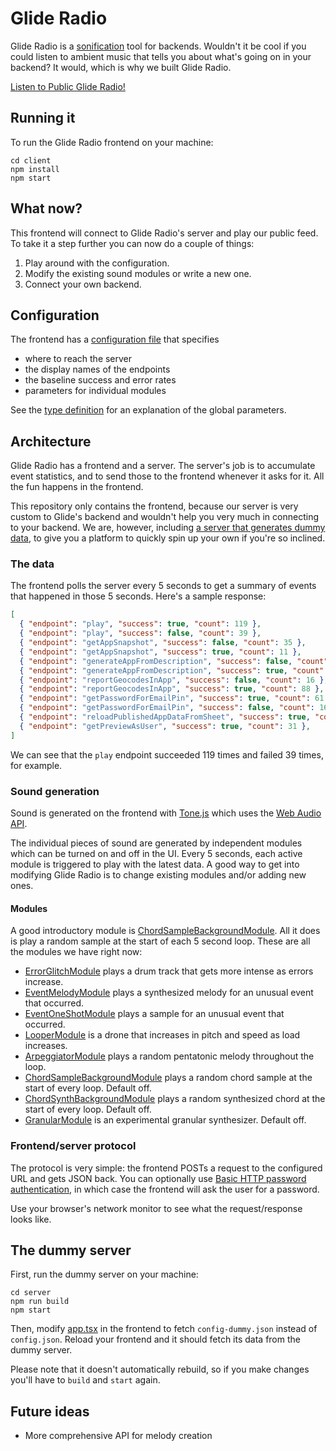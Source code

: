 # Glide Radio

Glide Radio is a [sonification](https://en.wikipedia.org/wiki/Sonification) tool for backends. Wouldn't it be cool if you could listen to ambient music that tells you about what's going on in your backend? It would, which is why we built Glide Radio.

[Listen to Public Glide Radio!](https://radio.glideapps.com/)

## Running it

To run the Glide Radio frontend on your machine:

```
cd client
npm install
npm start
```

## What now?

This frontend will connect to Glide Radio's server and play our public feed. To take it a step further you can now do a couple of things:

1. Play around with the configuration.
2. Modify the existing sound modules or write a new one.
3. Connect your own backend.

## Configuration

The frontend has a [configuration file](client/public/config.json) that specifies

-   where to reach the server
-   the display names of the endpoints
-   the baseline success and error rates
-   parameters for individual modules

See the [type definition](client/src/config.ts) for an explanation of the global parameters.

## Architecture

Glide Radio has a frontend and a server. The server's job is to accumulate event statistics, and to send those to the frontend whenever it asks for it. All the fun happens in the frontend.

This repository only contains the frontend, because our server is very custom to Glide's backend and wouldn't help you very much in connecting to your backend. We are, however, including [a server that generates dummy data](dummy-server/src/index.ts), to give you a platform to quickly spin up your own if you're so inclined.

### The data

The frontend polls the server every 5 seconds to get a summary of events that happened in those 5 seconds. Here's a sample response:

```json
[
  { "endpoint": "play", "success": true, "count": 119 },
  { "endpoint": "play", "success": false, "count": 39 },
  { "endpoint": "getAppSnapshot", "success": false, "count": 35 },
  { "endpoint": "getAppSnapshot", "success": true, "count": 11 },
  { "endpoint": "generateAppFromDescription", "success": false, "count": 89 },
  { "endpoint": "generateAppFromDescription", "success": true, "count": 2 },
  { "endpoint": "reportGeocodesInApp", "success": false, "count": 16 },
  { "endpoint": "reportGeocodesInApp", "success": true, "count": 88 },
  { "endpoint": "getPasswordForEmailPin", "success": true, "count": 61 },
  { "endpoint": "getPasswordForEmailPin", "success": false, "count": 16 }
  { "endpoint": "reloadPublishedAppDataFromSheet", "success": true, "count": 72 },
  { "endpoint": "getPreviewAsUser", "success": true, "count": 31 },
]
```

We can see that the `play` endpoint succeeded 119 times and failed 39 times, for example.

### Sound generation

Sound is generated on the frontend with [Tone.js](https://tonejs.github.io) which uses the [Web Audio API](https://developer.mozilla.org/en-US/docs/Web/API/Web_Audio_API).

The individual pieces of sound are generated by independent modules which can be turned on and off in the UI. Every 5 seconds, each active module is triggered to play with the latest data. A good way to get into modifying Glide Radio is to change existing modules and/or adding new ones.

#### Modules

A good introductory module is [ChordSampleBackgroundModule](client/src/modules/chord-sampler.ts). All it does is play a random sample at the start of each 5 second loop. These are all the modules we have right now:

-   [ErrorGlitchModule](client/src/modules/error-glitch.ts) plays a drum track that gets more intense as errors increase.
-   [EventMelodyModule](client/src/modules/event-melody.ts) plays a synthesized melody for an unusual event that occurred.
-   [EventOneShotModule](client/src/modules/event-one-shot.ts) plays a sample for an unusual event that occurred.
-   [LooperModule](client/src/modules/looper.ts) is a drone that increases in pitch and speed as load increases.
-   [ArpeggiatorModule](client/src/modules/arpeggiator.ts) plays a random pentatonic melody throughout the loop.
-   [ChordSampleBackgroundModule](client/src/modules/chord-sampler.ts) plays a random chord sample at the start of every loop. Default off.
-   [ChordSynthBackgroundModule](client/src/modules/chord-synth.ts) plays a random synthesized chord at the start of every loop. Default off.
-   [GranularModule](client/src/modules/granular.ts) is an experimental granular synthesizer. Default off.

### Frontend/server protocol

The protocol is very simple: the frontend POSTs a request to the configured URL and gets JSON back. You can optionally use [Basic HTTP password authentication](https://en.wikipedia.org/wiki/Basic_access_authentication), in which case the frontend will ask the user for a password.

Use your browser's network monitor to see what the request/response looks like.

## The dummy server

First, run the dummy server on your machine:

```
cd server
npm run build
npm start
```

Then, modify [app.tsx](client/src/app.tsx) in the frontend to fetch `config-dummy.json` instead of `config.json`. Reload your frontend and it should fetch its data from the dummy server.

Please note that it doesn't automatically rebuild, so if you make changes you'll have to `build` and `start` again.

## Future ideas

-   More comprehensive API for melody creation
